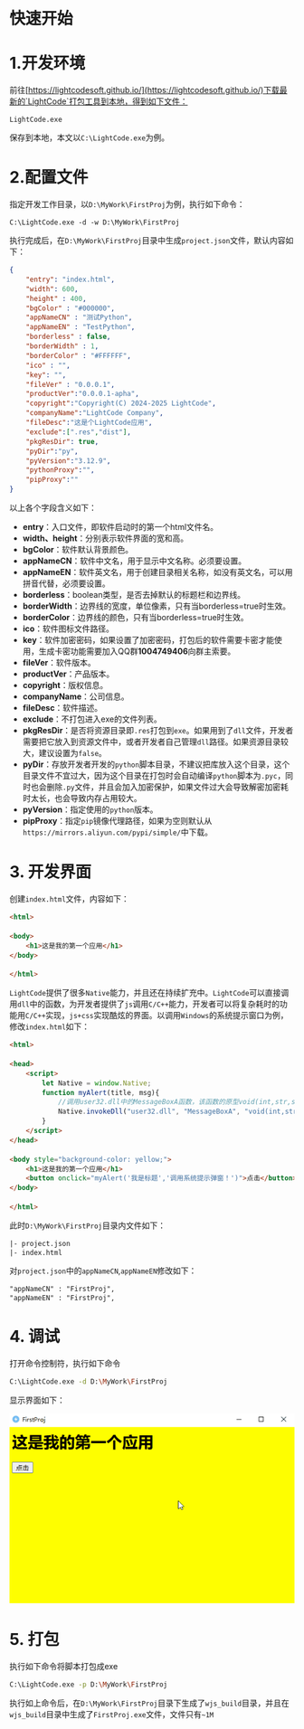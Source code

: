 # 快速开始
# 1.开发环境
前往[https://lightcodesoft.github.io/](https://lightcodesoft.github.io/)下载最新的`LightCode`打包工具到本地，得到如下文件：
```
LightCode.exe
```
保存到本地，本文以`C:\LightCode.exe`为例。

# 2.配置文件
指定开发工作目录，以`D:\MyWork\FirstProj`为例，执行如下命令：
```
C:\LightCode.exe -d -w D:\MyWork\FirstProj
```
执行完成后，在`D:\MyWork\FirstProj`目录中生成`project.json`文件，默认内容如下：
```json
{
	"entry": "index.html",
	"width": 600,
	"height" : 400,
	"bgColor" : "#000000",
	"appNameCN" : "测试Python",
	"appNameEN" : "TestPython",
	"borderless" : false,
	"borderWidth" : 1,
	"borderColor" : "#FFFFFF",
	"ico" : "",
    "key": "",
	"fileVer" : "0.0.0.1",
	"productVer":"0.0.0.1-apha",
	"copyright":"Copyright(C) 2024-2025 LightCode",
    "companyName":"LightCode Company",
    "fileDesc":"这是个LightCode应用",
	"exclude":[".res","dist"],
    "pkgResDir": true,
	"pyDir":"py",
    "pyVersion":"3.12.9",
    "pythonProxy":"",
    "pipProxy":""
}
```
以上各个字段含义如下：
- **entry**：入口文件，即软件启动时的第一个html文件名。
- **width、height**：分别表示软件界面的宽和高。
- **bgColor**：软件默认背景颜色。
- **appNameCN**：软件中文名，用于显示中文名称。必须要设置。
- **appNameEN**：软件英文名，用于创建目录相关名称，如没有英文名，可以用拼音代替，必须要设置。
- **borderless**：boolean类型，是否去掉默认的标题栏和边界线。
- **borderWidth**：边界线的宽度，单位像素，只有当borderless=true时生效。
- **borderColor**：边界线的颜色，只有当borderless=true时生效。
- **ico**：软件图标文件路径。
- **key**：软件加密密码，如果设置了加密密码，打包后的软件需要卡密才能使用，生成卡密功能需要加入QQ群**1004749406**向群主索要。
- **fileVer**：软件版本。
- **productVer**：产品版本。
- **copyright**：版权信息。
- **companyName**：公司信息。
- **fileDesc**：软件描述。
- **exclude**：不打包进入exe的文件列表。
- **pkgResDir**：是否将资源目录即`.res`打包到`exe`。如果用到了`dll`文件，开发者需要把它放入到资源文件中，或者开发者自己管理`dll`路径。如果资源目录较大，建议设置为`false`。
- **pyDir**：存放开发者开发的`python`脚本目录，不建议把库放入这个目录，这个目录文件不宜过大，因为这个目录在打包时会自动编译`python`脚本为`.pyc`，同时也会删除`.py`文件，并且会加入加密保护，如果文件过大会导致解密加密耗时太长，也会导致内存占用较大。
- **pyVersion**：指定使用的`python`版本。
- **pipProxy**：指定`pip`镜像代理路径，如果为空则默认从`https://mirrors.aliyun.com/pypi/simple/`中下载。

# 3. 开发界面
创建`index.html`文件，内容如下：
```html
<html>

<body>
    <h1>这是我的第一个应用</h1>
</body>

</html>
```
`LightCode`提供了很多`Native`能力，并且还在持续扩充中。`LightCode`可以直接调用`dll`中的函数，为开发者提供了`js`调用`C/C++`能力，开发者可以将复杂耗时的功能用`C/C++`实现，`js+css`实现酷炫的界面。以调用`Windows`的系统提示窗口为例，修改`index.html`如下：
```html
<html>

<head>
    <script>
        let Native = window.Native;
        function myAlert(title, msg){
            //调用user32.dll中的MessageBoxA函数，该函数的原型void(int,str,str,int)，后面传入4个参数
            Native.invokeDll("user32.dll", "MessageBoxA", "void(int,str,str,int)", 0, msg, title , 64);
        }
    </script>
</head>

<body style="background-color: yellow;">
    <h1>这是我的第一个应用</h1>
    <button onclick="myAlert('我是标题','调用系统提示弹窗！')">点击</button>
</body>

</html>
```

此时`D:\MyWork\FirstProj`目录内文件如下：
```
|- project.json
|- index.html
```
对`project.json`中的`appNameCN`,`appNameEN`修改如下：

```
"appNameCN" : "FirstProj",
"appNameEN" : "FirstProj",
```




# 4. 调试
打开命令控制符，执行如下命令

```bash
C:\LightCode.exe -d D:\MyWork\FirstProj
```

显示界面如下：

![运行界面](./imgs/first_proj.gif)

# 5. 打包
执行如下命令将脚本打包成exe
```bash
C:\LightCode.exe -p D:\MyWork\FirstProj
```
执行如上命令后，在`D:\MyWork\FirstProj`目录下生成了`wjs_build`目录，并且在`wjs_build`目录中生成了`FirstProj.exe`文件，文件只有`~1M`